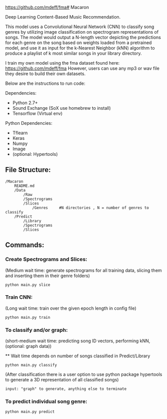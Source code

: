 https://github.com/mdeff/fma# Macaron

Deep Learning Content-Based Music Recommendation.

This model uses a Convolutional Neural Network (CNN) to classify song genres by utilizing image classification on spectrogram
representations of songs. The model would output a N-length vector depicting the predictions for each genre on the song based
on weights loaded from a pretrained model, and use it as input for the k-Nearest Neighbor (kNN) algorithm to produce a playlist of k most similar songs in your library directory.

I train my own model using the fma dataset found here: https://github.com/mdeff/fma
However, users can use any mp3 or wav file they desire to build their own datasets.

Below are the instructions to run code:

Dependencies:
 - Python 2.7+
 - Sound Exchange (SoX use homebrew to install)
 - Tensorflow (Virtual env)

Python Dependencies:
 - Tflearn
 - Keras
 - Numpy
 - Image
 - (optional: Hypertools)


## File Structure:

	/Macaron
		README.md
		/Data
			/Raw
			/Spectrograms
			/Slices
				/Genres		#N directories , N = number of genres to classify
		/Predict
			/Library
			/Spectrograms
			/Slices

## Commands:

### Create Spectrograms and Slices:
(Medium wait time: generate spectrograms for all training data, slicing them and inserting them in their genre folders)
	
	python main.py slice 
	

### Train CNN:
(Long wait time: train over the given epoch length in config file)

	python main.py train


### To classify and/or graph:
(short-medium wait time: predicting song ID vectors, performing kNN, (optional: graph data))

** Wait time depends on number of songs classified in Predict/Library

	python main.py classify
  
(After classification there is a user option to use python package hypertools to generate a 3D 
representation of all classified songs)
	
	input: "graph" to generate, anything else to terminate

### To predict individual song genre:
	
	python main.py predict

